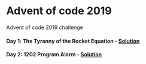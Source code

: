 # Advent of code 2019
Advent of code 2019 challenge

#### Day 1: The Tyranny of the Rocket Equation - [Solution](https://github.com/AYKondo/advent_of_code_2019/tree/master/01_day)
#### Day 2: 1202 Program Alarm  - [Solution](https://github.com/AYKondo/advent_of_code_2019/tree/master/02_day)